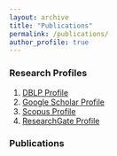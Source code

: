 ```yaml
---
layout: archive
title: "Publications"
permalink: /publications/
author_profile: true
---
```

 
### Research Profiles
  1. [DBLP Profile](http://dblp.uni-trier.de/pers/hd/c/Chandra:Rohitash)
  2. [Google Scholar Profile](https://scholar.google.com.au/citations?user=pVPvRLoAAAAJ&hl=en)
  3. [Scopus Profile](https://www.scopus.com/authid/detail.uri?authorId=35106707300)
  4. [ResearchGate Profile](https://www.researchgate.net/profile/Rohitash_Chandra) 
 
 
### Publications 

<script src="https://bibbase.org/dblp/Chandra:Rohitash?jsonp=1"></script>
 
 
